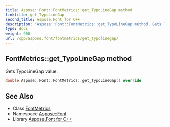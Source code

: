 ```yaml
---
title: Aspose::Font::FontMetrics::get_TypoLineGap method
linktitle: get_TypoLineGap
second_title: Aspose.Font for C++
description: 'Aspose::Font::FontMetrics::get_TypoLineGap method. Gets TypoLineGap value in C++.'
type: docs
weight: 900
url: /cpp/aspose.font/fontmetrics/get_typolinegap/
---
```

## FontMetrics::get_TypoLineGap method


Gets TypoLineGap value.

```cpp
double Aspose::Font::FontMetrics::get_TypoLineGap() override
```

## See Also

* Class [FontMetrics](../)
* Namespace [Aspose::Font](../../)
* Library [Aspose.Font for C++](../../../)
